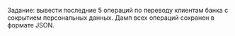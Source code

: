 Задание: вывести последние 5 операций по переводу клиентам банка с сокрытием персональных данных. Дамп всех операций сохранен в формате JSON.
